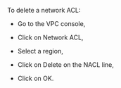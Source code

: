 To delete a network ACL:

-   Go to the VPC console,

-   Click on Network ACL,

-   Select a region,

-   Click on Delete on the NACL line,

-   Click on OK.
